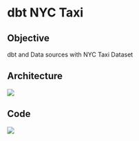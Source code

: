 # dbt NYC Taxi

## Objective

dbt and Data sources with NYC Taxi Dataset

## Architecture

![](flow.drawio.svg)

## Code

[![](https://img.shields.io/badge/jupyter-notebook-informational?logo=jupyter)](https://nbviewer.org/github/sparsh-ai/de-bootcamp-2023/blob/main/03-processing/dbt/lab-nyctaxi/01-sa-dbt.ipynb)
